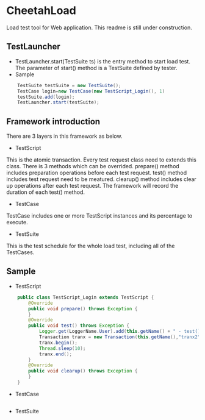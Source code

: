# CheetahLoad

Load test tool for Web application. This readme is still under construction.

## TestLauncher

  * TestLauncher.start(TestSuite ts) is the entry method to start load test. The parameter of start() method is a TestSuite defined by tester. 
  * Sample
```java
	TestSuite testSuite = new TestSuite();
	TestCase login=new TestCase(new TestScript_Login(), 1)
	testSuite.add(login);
	TestLauncher.start(testSuite);
```
	
## Framework introduction

There are 3 layers in this framework as below.
* TestScript

This is the atomic transaction. Every test request class need to extends this class. 
There is 3 methods which can be overrided. 
prepare() method includes preparation operations before each test request.
test() method includes test request need to be meatured.
clearup() method includes clear up operations after each test request.
The framework will record the duration of each test() method. 
* TestCase

TestCase includes one or more TestScript instances and its percentage to execute.
* TestSuite

This is the test schedule for the whole load test, including all of the TestCases.

## Sample 
* TestScript
```java
	public class TestScript_Login extends TestScript {
		@Override
		public void prepare() throws Exception {
		}
		@Override
		public void test() throws Exception {
			Logger.get(LoggerName.User).add(this.getName() + " - test()", Level.INFO);
			Transaction tranx = new Transaction(this.getName(),"tranx2");
			tranx.begin();
			Thread.sleep(10);
			tranx.end();
		}
		@Override
		public void clearup() throws Exception {
		}
	}
```
* TestCase
```java

```
* TestSuite
```java

```
